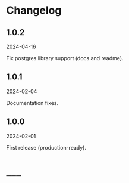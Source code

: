 # Changelog

## 1.0.2

2024-04-16

Fix postgres library support (docs and readme).


## 1.0.1

2024-02-04

Documentation fixes.

## 1.0.0

2024-02-01

First release (production-ready).

#
# ___
